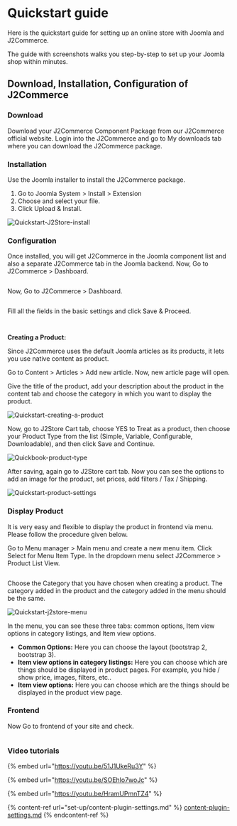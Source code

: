 # Quickstart guide

Here is the quickstart guide for setting up an online store with Joomla and J2Commerce.

The guide with screenshots walks you step-by-step to set up your Joomla shop within minutes.

## Download, Installation, Configuration of J2Commerce <a href="#download-installation-configuration-of-j2store" id="download-installation-configuration-of-j2store"></a>

### Download <a href="#download" id="download"></a>

Download your J2Commerce Component Package from our J2Commerce official website. Login into the J2Commerce and go to My downloads tab where you can download the J2Commerce package.

### Installation <a href="#installation" id="installation"></a>

Use the Joomla installer to install the J2Commerce package.

1. Go to Joomla System > Install > Extension
2. Choose and select your file.
3. Click Upload & Install.

![Quickstart-J2Store-install](<.gitbook/assets/install (1).webp>)

### Configuration <a href="#configuration" id="configuration"></a>

Once installed, you will get J2Commerce in the Joomla component list and also a separate J2Commerce tab in the Joomla backend. Now, Go to J2Commerce > Dashboard.

<figure><img src=".gitbook/assets/Quickstart-J2Store-component2 (1).webp" alt=""><figcaption></figcaption></figure>

Now, Go to J2Commerce > Dashboard.

<figure><img src=".gitbook/assets/Quickstart-J2Store-component2 (2).webp" alt=""><figcaption></figcaption></figure>

Fill all the fields in the basic settings and click Save & Proceed.

<figure><img src=".gitbook/assets/Quickstart-basic-setttings.webp" alt=""><figcaption></figcaption></figure>

<figure><img src=".gitbook/assets/store2.webp" alt=""><figcaption></figcaption></figure>

&#x20;**Creating a Product:**

Since J2Commerce uses the default Joomla articles as its products, it lets you use native content as product.

Go to Content > Articles > Add new article. Now, new article page will open.

Give the title of the product, add your description about the product in the content tab and choose the category in which you want to display the product.

![Quickstart-creating-a-product](<.gitbook/assets/simple content2.webp>)

Now, go to J2Store Cart tab, choose YES to Treat as a product, then choose your Product Type from the list (Simple, Variable, Configurable, Downloadable), and then click Save and Continue.

![Quickbook-product-type](<.gitbook/assets/Quickstart-new product2.webp>)

After saving, again go to J2Store cart tab. Now you can see the options to add an image for the product, set prices, add filters / Tax / Shipping.

![Quickstart-product-settings](<.gitbook/assets/simple j2-general2 (3).webp>)

### Display Product <a href="#display-product" id="display-product"></a>

It is very easy and flexible to display the product in frontend via menu. Please follow the procedure given below.

Go to Menu manager > Main menu and create a new menu item. Click Select for Menu Item Type. In the dropdown menu select J2Commerce > Product List View.

<figure><img src=".gitbook/assets/menu type2 (1).webp" alt=""><figcaption></figcaption></figure>

Choose the Category that you have chosen when creating a product. The category added in the product and the category added in the menu should be the same.

![Quickstart-j2store-menu](<.gitbook/assets/menu category2.webp>)

In the menu, you can see these three tabs: common options, Item view options in category listings, and Item view options.

* **Common Options:** Here you can choose the layout (bootstrap 2, bootstrap 3).
* **Item view options in category listings:** Here you can choose which are things should be displayed in product pages. For example, you hide / show price, images, filters, etc..
* **Item view options:** Here you can choose which are the things should be displayed in the product view page.

### Frontend <a href="#frontend" id="frontend"></a>

Now Go to frontend of your site and check.&#x20;

<figure><img src=".gitbook/assets/Quickstart-guide.png" alt=""><figcaption></figcaption></figure>

### Video tutorials <a href="#video-tutorials" id="video-tutorials"></a>

{% embed url="https://youtu.be/51J1UkeRu3Y" %}

{% embed url="https://youtu.be/SOEhlo7woJc" %}

{% embed url="https://youtu.be/HramUPmnTZ4" %}

{% content-ref url="set-up/content-plugin-settings.md" %}
[content-plugin-settings.md](set-up/content-plugin-settings.md)
{% endcontent-ref %}
